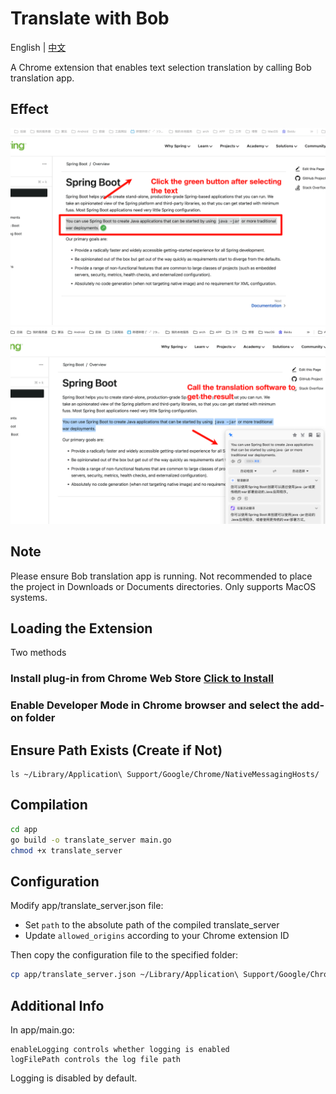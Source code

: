 # Translate with Bob

English | [中文](README.md)

A Chrome extension that enables text selection translation by calling Bob translation app.

## Effect

![first](img/first.png)
![second](img/second.png)

## Note
Please ensure Bob translation app is running. Not recommended to place the project in Downloads or Documents directories. Only supports MacOS systems.

## Loading the Extension
Two methods
### Install plug-in from Chrome Web Store [Click to Install](https://chromewebstore.google.com/detail/translate-with-bob/oaknpfbbebnpkhfnckphnenmhnnmaifj)

### Enable Developer Mode in Chrome browser and select the add-on folder

## Ensure Path Exists (Create if Not)
```
ls ~/Library/Application\ Support/Google/Chrome/NativeMessagingHosts/
```

## Compilation
```bash
cd app
go build -o translate_server main.go
chmod +x translate_server
```

## Configuration
Modify app/translate_server.json file:
- Set `path` to the absolute path of the compiled translate_server
- Update `allowed_origins` according to your Chrome extension ID

Then copy the configuration file to the specified folder:
```bash
cp app/translate_server.json ~/Library/Application\ Support/Google/Chrome/NativeMessagingHosts/
```

## Additional Info
In app/main.go:
```
enableLogging controls whether logging is enabled
logFilePath controls the log file path
```
Logging is disabled by default. 